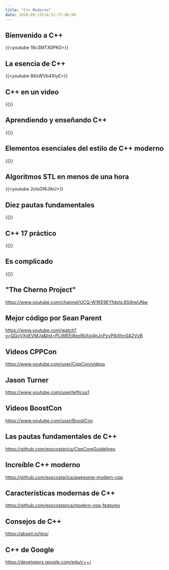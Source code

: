 ```yaml
---
title: "C++ Moderno"
date: 2018-09-13T14:51:37-06:00
---
```


## Bienvenido a C++

{{<youtube 18c3MTX0PK0>}}

## La esencia de C++

{{<youtube 86xWVb4XIyE>}}

## C++ en un video

{{<youtube Rub-JsjMhWY>}}

## Aprendiendo y enseñando C++

{{<youtube fX2W3nNjJIo>}}

## Elementos esenciales del estilo de C++ moderno

{{<youtube xnqTKD8uD64>}}

## Algoritmos STL en menos de una hora

{{<youtube 2olsGf6JIkU>}}

## Diez pautas fundamentales

{{<youtube XkDEzfpdcSg>}}
## C++ 17 práctico

{{<youtube nnY4e4faNp0>}}

## Es complicado

{{<youtube tTexD26jIN4>}}

## "The Cherno Project"

https://www.youtube.com/channel/UCQ-W1KE9EYfdxhL6S4twUNw

## Mejor código por Sean Parent

https://www.youtube.com/watch?v=QGcVXgEVMJg&list=PLiWEEi8ezRkXoi4nJcPzyPlbXhnSA2VvB

## Videos CPPCon

https://www.youtube.com/user/CppCon/videos

## Jason Turner

https://www.youtube.com/user/lefticus1

## Videos BoostCon

https://www.youtube.com/user/BoostCon

## Las pautas fundamentales de C++

https://github.com/eoscostarica/CppCoreGuidelines

## Increíble C++ moderno

https://github.com/eoscostarica/awesome-modern-cpp

## Características modernas de C++

https://github.com/eoscostarica/modern-cpp-features

## Consejos de C++

https://abseil.io/tips/

## C++ de Google

https://developers.google.com/edu/c++/
